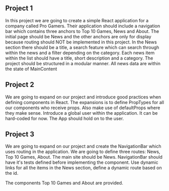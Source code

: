 ## Project 1
In this project we are going to create a simple React application for a company called Pro Gamers. Their application should include a navigation bar which contains three anchors to Top 10 Games, News and About. The initial page should be News and the other anchors are only for display because routing should NOT be implemented in this project. In the News section there should be a title, a search feature which can search through within the news and a filter depending on the category. Each news item within the list should have a title, short description and a category. The project should be structured in a modular manner. All news data are within the state of MainContent

## Project 2
We are going to expand on our project and introduce good practices when defining components in React. The expansions is to define PropTypes for all our components who receive props. Also make use of defaultProps where they make sense. Introduce a global user within the application. It can be hard-coded for now. The App should hold on to the user.

## Project 3
We are going to expand on our project and create the NavigationBar which uses routing in the application. We are going to define three routes: News, Top 10 Games, About. The main site should be News. NavigationBar should have it's tests defined before implementing the component. Use dynamic links for all the items in the News section, define a dynamic route based on the id.

The components Top 10 Games and About are provided.
